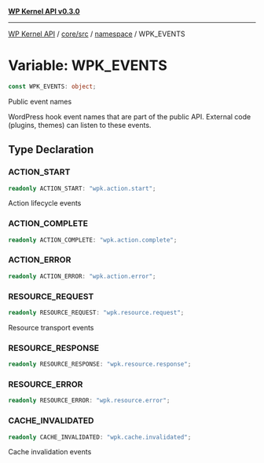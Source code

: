 [**WP Kernel API v0.3.0**](../../../../../README.md)

---

[WP Kernel API](../../../../../README.md) / [core/src](../../../README.md) / [namespace](../README.md) / WPK_EVENTS

# Variable: WPK_EVENTS

```ts
const WPK_EVENTS: object;
```

Public event names

WordPress hook event names that are part of the public API.
External code (plugins, themes) can listen to these events.

## Type Declaration

### ACTION_START

```ts
readonly ACTION_START: "wpk.action.start";
```

Action lifecycle events

### ACTION_COMPLETE

```ts
readonly ACTION_COMPLETE: "wpk.action.complete";
```

### ACTION_ERROR

```ts
readonly ACTION_ERROR: "wpk.action.error";
```

### RESOURCE_REQUEST

```ts
readonly RESOURCE_REQUEST: "wpk.resource.request";
```

Resource transport events

### RESOURCE_RESPONSE

```ts
readonly RESOURCE_RESPONSE: "wpk.resource.response";
```

### RESOURCE_ERROR

```ts
readonly RESOURCE_ERROR: "wpk.resource.error";
```

### CACHE_INVALIDATED

```ts
readonly CACHE_INVALIDATED: "wpk.cache.invalidated";
```

Cache invalidation events

